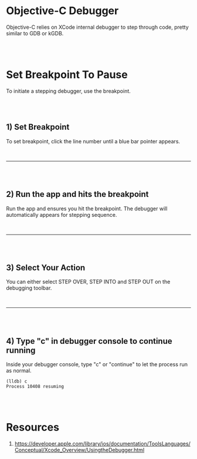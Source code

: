 # Objective-C Debugger
Objective-C relies on XCode internal debugger to step through code, pretty similar to GDB or kGDB.

<br><br>
# Set Breakpoint To Pause
To initiate a stepping debugger, use the breakpoint.

<br><br>

## 1) Set Breakpoint
To set breakpoint, click the line number until a blue bar pointer appears.

<br>

---------
<br><br>

## 2) Run the app and hits the breakpoint
Run the app and ensures you hit the breakpoint. The debugger will automatically appears for stepping sequence.

<br>

---------
<br><br>

## 3) Select Your Action
You can either select STEP OVER, STEP INTO and STEP OUT on the debugging toolbar.

<br>

---------
<br><br>

## 4) Type "c" in debugger console to continue running
Inside your debugger console, type "c" or "continue" to let the process run as normal.

```
(lldb) c
Process 10408 resuming
```


<br><br>

# Resources
1. https://developer.apple.com/library/ios/documentation/ToolsLanguages/Conceptual/Xcode_Overview/UsingtheDebugger.html